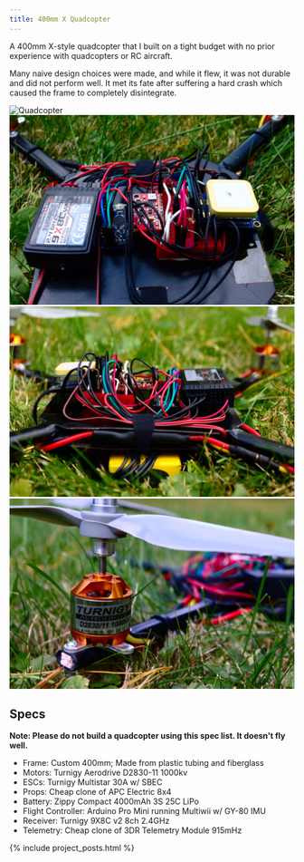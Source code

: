 ```yaml
---
title: 400mm X Quadcopter
---
```


A 400mm X-style quadcopter that I built on a tight budget with no prior experience with quadcopters or RC aircraft.

Many naive design choices were made, and while it flew, it was not durable and did not perform well. It met its fate after suffering a hard crash which caused the frame to completely disintegrate.

![Quadcopter](/img/content/400mm-x-quadcopter/overview.jpg)
![Electronics closeup](/img/content/400mm-x-quadcopter/electronics.jpg)
![Electronics side view](/img/content/400mm-x-quadcopter/electronics-2.jpg)
![Motors closeup](/img/content/400mm-x-quadcopter/motors.jpg)

## Specs

**Note: Please do not build a quadcopter using this spec list. It doesn't fly well.**

* Frame: Custom 400mm; Made from plastic tubing and fiberglass
* Motors: Turnigy Aerodrive D2830-11 1000kv
* ESCs: Turnigy Multistar 30A w/ SBEC
* Props: Cheap clone of APC Electric 8x4
* Battery: Zippy Compact 4000mAh 3S 25C LiPo
* Flight Controller: Arduino Pro Mini running Multiwii w/ GY-80 IMU
* Receiver: Turnigy 9X8C v2 8ch 2.4GHz
* Telemetry: Cheap clone of 3DR Telemetry Module 915mHz

{% include project_posts.html %}

